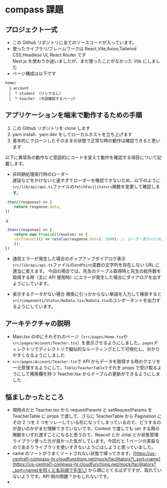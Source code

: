# compass 課題

## プロジェクト一式

- この Github リポジトリに全てのソースコードが入っています。
- 使ったライブラリ/フレームワークは React,Vite,Axios,Tailwind CSS,Headless UI, React Router です  
  Next.js を使おうか迷いましたが、まだ使ったことがなかった Vite にしました
- ページ構成は以下です

```
home/
　├ account
　│　└ student （リンクなし）
　│　└ teacher （今回確認するページ）
```

## アプリケーションを端末で動作するための手順

1. この Github リポジトリを clone します
2. yarn install、yarn dev をしてローカルホストを立ち上げます
3. 基本的にクローンしたそのままの状態で正常な時の動作は確認できると思います

以下に異常系の動作など意図的にコードを変えて動作を確認する項目について記載します。

- 非同期処理実行時のローダー  
  遅延などをかけないと速すぎてローダーを確認できないため、以下のように`src/lib/api/api.ts`ファイルの`fetchFacilitators`関数を変更して確認します。

```ts
.then((response) => {
    return response.data;
})
```

↓

```ts
.then((response) => {
    return new Promise((resolve) => {
    setTimeout(() => resolve(response.data), 2000); // ローダー表示のため2秒遅らせる
    });
})
```

- 通信エラーが発生した場合のポップアップダイアログ表示
  `src/lib/api/api.ts`ファイルの`endPoint`変数の文字列を存在しない URL に適当に変えます。
  今回の場合では、先生のテーブル取得時と先生の総件数を取得する時（主に API 使用時）にエラーが発生した場合にダイアログを出すようにしています。

- 表示するデータがない場合
  検索に引っかからない単語を入力して検索すると`src/components/Status/NoData.tsx/NoData.tsx`のコンポーネントを出力するようにしています。

## アーキテクチャの説明

- Main.tsx の中にそれぞれのページ（`src/pages/Home.tsx`や`src/pages/Account/Teacher.tsx`）を表示させるようにしました。`pages`ディレクトリでディレクトリで擬似的なルーティングとして可視化し、分かりやすくなるようにしました
- `src/pages/Account/Teacher.tsx`で API からデータを取得する時のクエリを一元管理するようにして、`Table/TeacherTableで`それを props で受け取るようにして検索欄を持つ Teacher.tsx からテーブルの更新ができるようにしました

## 悩ましかったところ

- 現時点だと Teacher.tsx から requestParams と setRequestParams を TeacherTable に props で渡して、さらに TeacherTable から Pagination にその 2 つを 2 つをリレーしている形になってしまっているので、どうするのが良いのかがまだ理解できていないです。Context で渡しても set する用の関数をいずれ渡すことになると思うので、Reacoil とか Jotai とか状態管理ライブラリ使った方が良かった気がしています。今回だと 1 ページの実装なのであまりライブラリを使いすぎないようにはしようと思っていました。
- name のソートがうまくソートされない状態で帰ってきます。[https://us-central1-compass-hr.cloudfunctions.net/mock/facilitators?\_sort=name](https://us-central1-compass-hr.cloudfunctions.net/mock/facilitators?_sort=name)を叩くと名前順で先生\_1 から順にとてるはずですが、取れていないようです。API 側の問題？かもしれないです。
-
